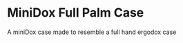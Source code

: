 MiniDox Full Palm Case
======================

A miniDox case made to resemble a full hand ergodox case
